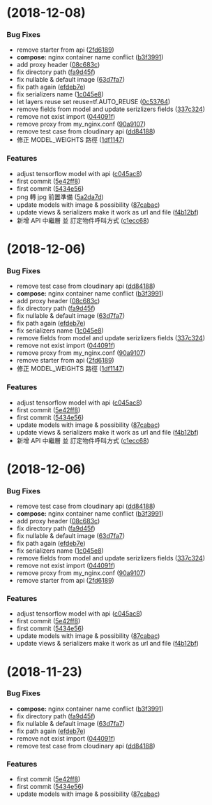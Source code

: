 #  (2018-12-08)


### Bug Fixes

* remove starter from api ([2fd6189](https://github.com/sheiun/batalk-nsfw-detection/commit/2fd6189))
* **compose:** nginx container name conflict ([b3f3991](https://github.com/sheiun/batalk-nsfw-detection/commit/b3f3991))
* add proxy header ([08c683c](https://github.com/sheiun/batalk-nsfw-detection/commit/08c683c))
* fix directory path ([fa9d45f](https://github.com/sheiun/batalk-nsfw-detection/commit/fa9d45f))
* fix nullable & default image ([63d7fa7](https://github.com/sheiun/batalk-nsfw-detection/commit/63d7fa7))
* fix path again ([efdeb7e](https://github.com/sheiun/batalk-nsfw-detection/commit/efdeb7e))
* fix serializers name ([1c045e8](https://github.com/sheiun/batalk-nsfw-detection/commit/1c045e8))
* let layers reuse set reuse=tf.AUTO_REUSE ([0c53764](https://github.com/sheiun/batalk-nsfw-detection/commit/0c53764))
* remove fields from model and update serizlizers fields ([337c324](https://github.com/sheiun/batalk-nsfw-detection/commit/337c324))
* remove not exist import ([044091f](https://github.com/sheiun/batalk-nsfw-detection/commit/044091f))
* remove proxy from my_nginx.conf ([90a9107](https://github.com/sheiun/batalk-nsfw-detection/commit/90a9107))
* remove test case from cloudinary api ([dd84188](https://github.com/sheiun/batalk-nsfw-detection/commit/dd84188))
* 修正 MODEL_WEIGHTS 路徑 ([1df1147](https://github.com/sheiun/batalk-nsfw-detection/commit/1df1147))


### Features

* adjust tensorflow model with api ([c045ac8](https://github.com/sheiun/batalk-nsfw-detection/commit/c045ac8))
* first commit ([5e42ff8](https://github.com/sheiun/batalk-nsfw-detection/commit/5e42ff8))
* first commit ([5434e56](https://github.com/sheiun/batalk-nsfw-detection/commit/5434e56))
* png 轉 jpg 前置準備 ([5a2da7d](https://github.com/sheiun/batalk-nsfw-detection/commit/5a2da7d))
* update models with image & possibility ([87cabac](https://github.com/sheiun/batalk-nsfw-detection/commit/87cabac))
* update views & serializers make it work as url and file ([f4b12bf](https://github.com/sheiun/batalk-nsfw-detection/commit/f4b12bf))
* 新增 API 中繼層 並 訂定物件呼叫方式 ([c1ecc68](https://github.com/sheiun/batalk-nsfw-detection/commit/c1ecc68))



#  (2018-12-06)


### Bug Fixes

* remove test case from cloudinary api ([dd84188](https://github.com/sheiun/batalk-nsfw-detection/commit/dd84188))
* **compose:** nginx container name conflict ([b3f3991](https://github.com/sheiun/batalk-nsfw-detection/commit/b3f3991))
* add proxy header ([08c683c](https://github.com/sheiun/batalk-nsfw-detection/commit/08c683c))
* fix directory path ([fa9d45f](https://github.com/sheiun/batalk-nsfw-detection/commit/fa9d45f))
* fix nullable & default image ([63d7fa7](https://github.com/sheiun/batalk-nsfw-detection/commit/63d7fa7))
* fix path again ([efdeb7e](https://github.com/sheiun/batalk-nsfw-detection/commit/efdeb7e))
* fix serializers name ([1c045e8](https://github.com/sheiun/batalk-nsfw-detection/commit/1c045e8))
* remove fields from model and update serizlizers fields ([337c324](https://github.com/sheiun/batalk-nsfw-detection/commit/337c324))
* remove not exist import ([044091f](https://github.com/sheiun/batalk-nsfw-detection/commit/044091f))
* remove proxy from my_nginx.conf ([90a9107](https://github.com/sheiun/batalk-nsfw-detection/commit/90a9107))
* remove starter from api ([2fd6189](https://github.com/sheiun/batalk-nsfw-detection/commit/2fd6189))
* 修正 MODEL_WEIGHTS 路徑 ([1df1147](https://github.com/sheiun/batalk-nsfw-detection/commit/1df1147))


### Features

* adjust tensorflow model with api ([c045ac8](https://github.com/sheiun/batalk-nsfw-detection/commit/c045ac8))
* first commit ([5e42ff8](https://github.com/sheiun/batalk-nsfw-detection/commit/5e42ff8))
* first commit ([5434e56](https://github.com/sheiun/batalk-nsfw-detection/commit/5434e56))
* update models with image & possibility ([87cabac](https://github.com/sheiun/batalk-nsfw-detection/commit/87cabac))
* update views & serializers make it work as url and file ([f4b12bf](https://github.com/sheiun/batalk-nsfw-detection/commit/f4b12bf))
* 新增 API 中繼層 並 訂定物件呼叫方式 ([c1ecc68](https://github.com/sheiun/batalk-nsfw-detection/commit/c1ecc68))



#  (2018-12-06)


### Bug Fixes

* remove test case from cloudinary api ([dd84188](https://github.com/sheiun/batalk-nsfw-detection/commit/dd84188))
* **compose:** nginx container name conflict ([b3f3991](https://github.com/sheiun/batalk-nsfw-detection/commit/b3f3991))
* add proxy header ([08c683c](https://github.com/sheiun/batalk-nsfw-detection/commit/08c683c))
* fix directory path ([fa9d45f](https://github.com/sheiun/batalk-nsfw-detection/commit/fa9d45f))
* fix nullable & default image ([63d7fa7](https://github.com/sheiun/batalk-nsfw-detection/commit/63d7fa7))
* fix path again ([efdeb7e](https://github.com/sheiun/batalk-nsfw-detection/commit/efdeb7e))
* fix serializers name ([1c045e8](https://github.com/sheiun/batalk-nsfw-detection/commit/1c045e8))
* remove fields from model and update serizlizers fields ([337c324](https://github.com/sheiun/batalk-nsfw-detection/commit/337c324))
* remove not exist import ([044091f](https://github.com/sheiun/batalk-nsfw-detection/commit/044091f))
* remove proxy from my_nginx.conf ([90a9107](https://github.com/sheiun/batalk-nsfw-detection/commit/90a9107))
* remove starter from api ([2fd6189](https://github.com/sheiun/batalk-nsfw-detection/commit/2fd6189))


### Features

* adjust tensorflow model with api ([c045ac8](https://github.com/sheiun/batalk-nsfw-detection/commit/c045ac8))
* first commit ([5e42ff8](https://github.com/sheiun/batalk-nsfw-detection/commit/5e42ff8))
* first commit ([5434e56](https://github.com/sheiun/batalk-nsfw-detection/commit/5434e56))
* update models with image & possibility ([87cabac](https://github.com/sheiun/batalk-nsfw-detection/commit/87cabac))
* update views & serializers make it work as url and file ([f4b12bf](https://github.com/sheiun/batalk-nsfw-detection/commit/f4b12bf))



#  (2018-11-23)


### Bug Fixes

* **compose:** nginx container name conflict ([b3f3991](https://github.com/sheiun/batalk-nsfw-detection/commit/b3f3991))
* fix directory path ([fa9d45f](https://github.com/sheiun/batalk-nsfw-detection/commit/fa9d45f))
* fix nullable & default image ([63d7fa7](https://github.com/sheiun/batalk-nsfw-detection/commit/63d7fa7))
* fix path again ([efdeb7e](https://github.com/sheiun/batalk-nsfw-detection/commit/efdeb7e))
* remove not exist import ([044091f](https://github.com/sheiun/batalk-nsfw-detection/commit/044091f))
* remove test case from cloudinary api ([dd84188](https://github.com/sheiun/batalk-nsfw-detection/commit/dd84188))


### Features

* first commit ([5e42ff8](https://github.com/sheiun/batalk-nsfw-detection/commit/5e42ff8))
* first commit ([5434e56](https://github.com/sheiun/batalk-nsfw-detection/commit/5434e56))
* update models with image & possibility ([87cabac](https://github.com/sheiun/batalk-nsfw-detection/commit/87cabac))




